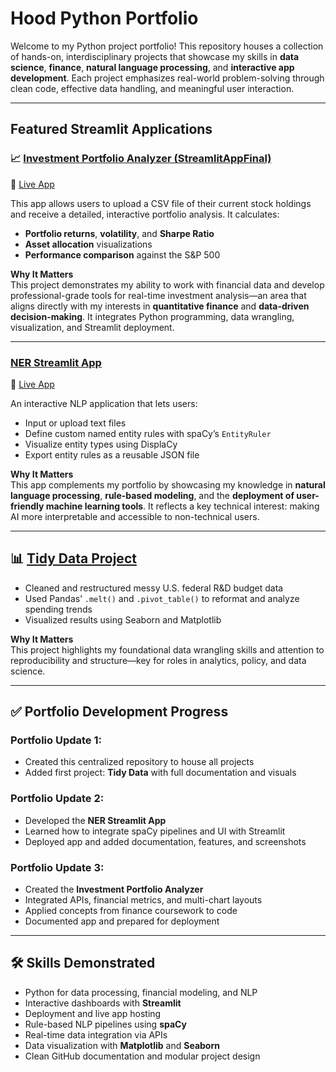 # Hood Python Portfolio

Welcome to my Python project portfolio! This repository houses a collection of hands-on, interdisciplinary projects that showcase my skills in **data science**, **finance**, **natural language processing**, and **interactive app development**. Each project emphasizes real-world problem-solving through clean code, effective data handling, and meaningful user interaction.

---

## Featured Streamlit Applications

### 📈 [Investment Portfolio Analyzer (StreamlitAppFinal)](https://hood-python-portfolio-gakbykrqbswuofpa7gnzef.streamlit.app/)

🔗 [Live App](https://hood-python-portfolio-gakbykrqbswuofpa7gnzef.streamlit.app/)

This app allows users to upload a CSV file of their current stock holdings and receive a detailed, interactive portfolio analysis. It calculates:
- **Portfolio returns**, **volatility**, and **Sharpe Ratio**
- **Asset allocation** visualizations
- **Performance comparison** against the S&P 500

**Why It Matters**  
This project demonstrates my ability to work with financial data and develop professional-grade tools for real-time investment analysis—an area that aligns directly with my interests in **quantitative finance** and **data-driven decision-making**. It integrates Python programming, data wrangling, visualization, and Streamlit deployment.

---

### [NER Streamlit App](https://hood-python-portfolio-chfnvfg4lpz5zora763kvf.streamlit.app/)  
🔗 [Live App](https://hood-python-portfolio-chfnvfg4lpz5zora763kvf.streamlit.app/)

An interactive NLP application that lets users:
- Input or upload text files
- Define custom named entity rules with spaCy’s `EntityRuler`
- Visualize entity types using DisplaCy
- Export entity rules as a reusable JSON file

**Why It Matters**  
This app complements my portfolio by showcasing my knowledge in **natural language processing**, **rule-based modeling**, and the **deployment of user-friendly machine learning tools**. It reflects a key technical interest: making AI more interpretable and accessible to non-technical users.

---

## 📊 [Tidy Data Project](https://github.com/passionhood/Hood-Python-Portfolio/tree/main/TidyData-Project-main)

- Cleaned and restructured messy U.S. federal R&D budget data
- Used Pandas’ `.melt()` and `.pivot_table()` to reformat and analyze spending trends
- Visualized results using Seaborn and Matplotlib

**Why It Matters**  
This project highlights my foundational data wrangling skills and attention to reproducibility and structure—key for roles in analytics, policy, and data science.

---

## ✅ Portfolio Development Progress

### Portfolio Update 1:
- Created this centralized repository to house all projects  
- Added first project: **Tidy Data** with full documentation and visuals

### Portfolio Update 2:
- Developed the **NER Streamlit App**
- Learned how to integrate spaCy pipelines and UI with Streamlit  
- Deployed app and added documentation, features, and screenshots

### Portfolio Update 3:
- Created the **Investment Portfolio Analyzer**
- Integrated APIs, financial metrics, and multi-chart layouts  
- Applied concepts from finance coursework to code  
- Documented app and prepared for deployment

---

## 🛠️ Skills Demonstrated

- Python for data processing, financial modeling, and NLP  
- Interactive dashboards with **Streamlit**  
- Deployment and live app hosting  
- Rule-based NLP pipelines using **spaCy**  
- Real-time data integration via APIs  
- Data visualization with **Matplotlib** and **Seaborn**  
- Clean GitHub documentation and modular project design  
